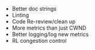 - Better doc strings
- Linting
- Code Re-review/clean up
- More metrics than just CWND
- Better logging/log new metrics
- RL congestion control